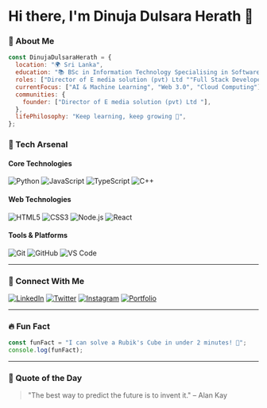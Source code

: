 # Hi there, I'm Dinuja Dulsara Herath 👋

### 🚀 About Me

```javascript
const DinujaDulsaraHerath = {
  location: "🌍 Sri Lanka",
  education: "📚 BSc in Information Technology Specialising in Software Engineering (UG) SLIIT",
  roles: ["Director of E media solution (pvt) Ltd ""Full Stack Developer", "Tech Enthusiast", "Creative Designer"],
  currentFocus: ["AI & Machine Learning", "Web 3.0", "Cloud Computing"],
  communities: {
    founder: ["Director of E media solution (pvt) Ltd "],
  },
  lifePhilosophy: "Keep learning, keep growing 🌱",
};
```


### 💼 Tech Arsenal

#### Core Technologies

![Python](https://img.shields.io/badge/Python-3776AB?style=for-the-badge&logo=python&logoColor=white)
![JavaScript](https://img.shields.io/badge/JavaScript-F7DF1E?style=for-the-badge&logo=javascript&logoColor=black)
![TypeScript](https://img.shields.io/badge/TypeScript-007ACC?style=for-the-badge&logo=typescript&logoColor=white)
![C++](https://img.shields.io/badge/C%2B%2B-00599C?style=for-the-badge&logo=c%2B%2B&logoColor=white)

#### Web Technologies

![HTML5](https://img.shields.io/badge/HTML5-E34F26?style=for-the-badge&logo=html5&logoColor=white)
![CSS3](https://img.shields.io/badge/CSS3-1572B6?style=for-the-badge&logo=css3&logoColor=white)
![Node.js](https://img.shields.io/badge/Node.js-339933?style=for-the-badge&logo=nodedotjs&logoColor=white)
![React](https://img.shields.io/badge/React-61DAFB?style=for-the-badge&logo=react&logoColor=black)

#### Tools & Platforms

![Git](https://img.shields.io/badge/Git-F05032?style=for-the-badge&logo=git&logoColor=white)
![GitHub](https://img.shields.io/badge/GitHub-181717?style=for-the-badge&logo=github&logoColor=white)
![VS Code](https://img.shields.io/badge/VS%20Code-0078D4?style=for-the-badge&logo=visualstudiocode&logoColor=white)

---

### 🌟 Connect With Me

[![LinkedIn](https://img.shields.io/badge/LinkedIn-0077B5?style=for-the-badge&logo=linkedin&logoColor=white)](https://www.linkedin.com/in/YourUsername)
[![Twitter](https://img.shields.io/badge/Twitter-1DA1F2?style=for-the-badge&logo=twitter&logoColor=white)](https://twitter.com/YourUsername)
[![Instagram](https://img.shields.io/badge/Instagram-E4405F?style=for-the-badge&logo=instagram&logoColor=white)](https://instagram.com/YourUsername)
[![Portfolio](https://img.shields.io/badge/Portfolio-FF5722?style=for-the-badge&logo=googlechrome&logoColor=white)](https://yourportfolio.com)

---

### 🔥 Fun Fact

```javascript
const funFact = "I can solve a Rubik's Cube in under 2 minutes! 🧩";
console.log(funFact);
```

---

### 💬 Quote of the Day

> "The best way to predict the future is to invent it." – Alan Kay
